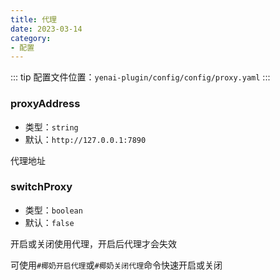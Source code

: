 ```yaml
---
title: 代理
date: 2023-03-14
category:
- 配置
---
```


::: tip
配置文件位置：`yenai-plugin/config/config/proxy.yaml`
:::

### proxyAddress 
- 类型：`string`
- 默认：`http://127.0.0.1:7890`

代理地址

### switchProxy
- 类型：`boolean`
- 默认：`false`

开启或关闭使用代理，开启后代理才会失效

可使用`#椰奶开启代理`或`#椰奶关闭代理`命令快速开启或关闭